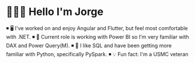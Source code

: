 #  👨🏻‍💻 Hello I'm Jorge

◾ 🖥️ I've worked on and enjoy Angular and Flutter, but feel most comfortable with .NET. 
◾ 🧮 Current role is working with Power BI so I'm very familiar with DAX and Power Query(M).
◾ 🧱 I like SQL and have been getting more familiar with Python, specifically PySpark. 
◾ 💡 Fun fact: I'm a USMC veteran

